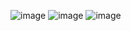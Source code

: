 ![image](https://github.com/user-attachments/assets/f46bd470-4417-4e87-a6ef-7fa242e00228)
![image](https://github.com/user-attachments/assets/26d45a54-ca5f-4f48-9e88-80349aa07c07)
![image](https://github.com/user-attachments/assets/3a6b5062-85ee-46c6-909e-b9f190d8f799)
